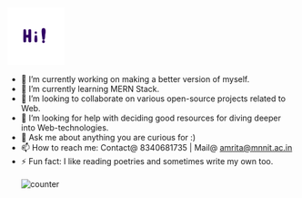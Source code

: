 <img src="https://github.com/amrita41/amrita41/raw/master/Hi.gif" alt="alt text" width="100" height="100" style="max-width:100%;">



- 🔭 I’m currently working on making a better version of myself.
- 🌱 I’m currently learning MERN Stack.
- 👯 I’m looking to collaborate on various open-source projects related to Web.
- 🤔 I’m looking for help with deciding good resources for diving deeper into Web-technologies.
- 💬 Ask me about anything you are curious for :)
- 📫 How to reach me: Contact@ 8340681735 | Mail@ amrita@mnnit.ac.in 
- ⚡ Fun fact: I like reading poetries and sometimes write my own too.<br/><br/>
 ![counter](https://enzfx6ur9k6k5co.m.pipedream.net)


